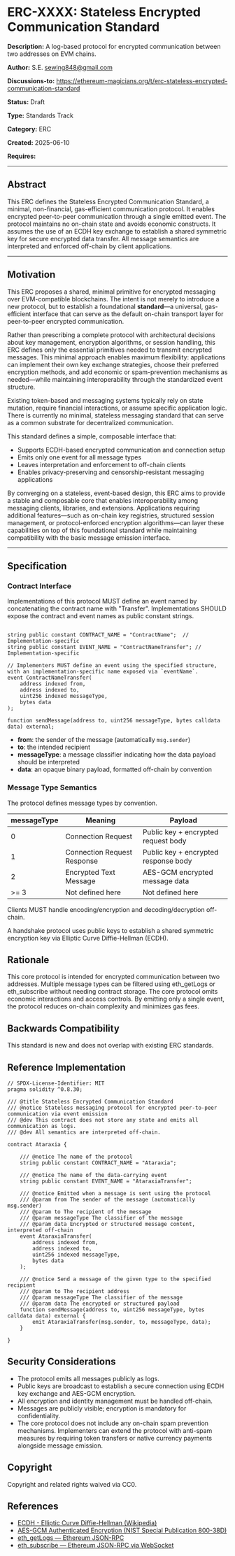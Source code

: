 # ERC-XXXX: Stateless Encrypted Communication Standard

**Description:** A log-based protocol for encrypted communication between two addresses on EVM chains.

**Author:** S.E. <sewing848@gmail.com>  

**Discussions-to:** https://ethereum-magicians.org/t/erc-stateless-encrypted-communication-standard

**Status:** Draft

**Type:** Standards Track

**Category:** ERC

**Created:** 2025-06-10

**Requires:**

---

## Abstract

This ERC defines the Stateless Encrypted Communication Standard, a minimal, non-financial, gas-efficient communication protocol. It enables encrypted peer-to-peer communication through a single emitted event. The protocol maintains no on-chain state and avoids economic constructs. It assumes the use of an ECDH key exchange to establish a shared symmetric key for secure encrypted data transfer. All message semantics are interpreted and enforced off-chain by client applications.

---

## Motivation

This ERC proposes a shared, minimal primitive for encrypted messaging over EVM-compatible blockchains. The intent is not merely to introduce a new protocol, but to establish a foundational **standard**—a universal, gas-efficient interface that can serve as the default on-chain transport layer for peer-to-peer encrypted communication.

Rather than prescribing a complete protocol with architectural decisions about key management, encryption algorithms, or session handling, this ERC defines only the essential primitives needed to transmit encrypted messages. This minimal approach enables maximum flexibility: applications can implement their own key exchange strategies, choose their preferred encryption methods, and add economic or spam-prevention mechanisms as needed—while maintaining interoperability through the standardized event structure.

Existing token-based and messaging systems typically rely on state mutation, require financial interactions, or assume specific application logic. There is currently no minimal, stateless messaging standard that can serve as a common substrate for decentralized communication.

This standard defines a simple, composable interface that:

- Supports ECDH-based encrypted communication and connection setup
- Emits only one event for all message types
- Leaves interpretation and enforcement to off-chain clients
- Enables privacy-preserving and censorship-resistant messaging applications

By converging on a stateless, event-based design, this ERC aims to provide a stable and composable core that enables interoperability among messaging clients, libraries, and extensions. Applications requiring additional features—such as on-chain key registries, structured session management, or protocol-enforced encryption algorithms—can layer these capabilities on top of this foundational standard while maintaining compatibility with the basic message emission interface.

---

## Specification

### Contract Interface

Implementations of this protocol MUST define an event named by concatenating the contract name with "Transfer".
Implementations SHOULD expose the contract and event names as public constant strings.

```solidity

string public constant CONTRACT_NAME = "ContractName";  // Implementation-specific
string public constant EVENT_NAME = "ContractNameTransfer"; // Implementation-specific

// Implementers MUST define an event using the specified structure, with an implementation-specific name exposed via `eventName`.
event ContractNameTransfer(
    address indexed from,
    address indexed to,
    uint256 indexed messageType,
    bytes data
);

function sendMessage(address to, uint256 messageType, bytes calldata data) external;
```

- **from**: the sender of the message (automatically `msg.sender`)
- **to**: the intended recipient
- **messageType**: a message classifier indicating how the data payload should be interpreted
- **data**: an opaque binary payload, formatted off-chain by convention

### Message Type Semantics

The protocol defines message types by convention.

| messageType | Meaning                        | Payload                                 |
|-------------|--------------------------------|-----------------------------------------|
| 0           | Connection Request             | Public key + encrypted request body     |
| 1           | Connection Request Response    | Public key + encrypted response body    |
| 2           | Encrypted Text Message         | AES-GCM encrypted message data          |
| >= 3        | Not defined here               | Not defined here                        |

Clients MUST handle encoding/encryption and decoding/decryption off-chain.

A handshake protocol uses public keys to establish a shared symmetric encryption key via Elliptic Curve Diffie-Hellman (ECDH).

## Rationale

This core protocol is intended for encrypted communication between two addresses. Multiple message types can be filtered using eth_getLogs or eth_subscribe without needing contract storage. The core protocol omits economic interactions and access controls. By emitting only a single event, the protocol reduces on-chain complexity and minimizes gas fees.

## Backwards Compatibility

This standard is new and does not overlap with existing ERC standards.

## Reference Implementation

```solidity
// SPDX-License-Identifier: MIT
pragma solidity ^0.8.30;

/// @title Stateless Encrypted Communication Standard
/// @notice Stateless messaging protocol for encrypted peer-to-peer communication via event emission
/// @dev This contract does not store any state and emits all communication as logs.
/// @dev All semantics are interpreted off-chain.

contract Ataraxia {

    /// @notice The name of the protocol
    string public constant CONTRACT_NAME = "Ataraxia";

    /// @notice The name of the data-carrying event
    string public constant EVENT_NAME = "AtaraxiaTransfer";

    /// @notice Emitted when a message is sent using the protocol
    /// @param from The sender of the message (automatically msg.sender)
    /// @param to The recipient of the message
    /// @param messageType The classifier of the message
    /// @param data Encrypted or structured message content, interpreted off-chain
    event AtaraxiaTransfer(
        address indexed from,
        address indexed to,
        uint256 indexed messageType,
        bytes data
    );

    /// @notice Send a message of the given type to the specified recipient
    /// @param to The recipient address
    /// @param messageType The classifier of the message
    /// @param data The encrypted or structured payload
    function sendMessage(address to, uint256 messageType, bytes calldata data) external {
        emit AtaraxiaTransfer(msg.sender, to, messageType, data);
    }

}
```

## Security Considerations

- The protocol emits all messages publicly as logs.
- Public keys are broadcast to establish a secure connection using ECDH key exchange and AES-GCM encryption.
- All encryption and identity management must be handled off-chain.
- Messages are publicly visible; encryption is mandatory for confidentiality.
- The core protocol does not include any on-chain spam prevention mechanisms. Implementers can extend the protocol with anti-spam measures by requiring token transfers or native currency payments alongside message emission.

## Copyright

Copyright and related rights waived via CC0.

## References

- [ECDH - Elliptic Curve Diffie-Hellman (Wikipedia)](https://en.wikipedia.org/wiki/Elliptic-curve_Diffie–Hellman)
- [AES-GCM Authenticated Encryption (NIST Special Publication 800-38D)](https://nvlpubs.nist.gov/nistpubs/Legacy/SP/nistspecialpublication800-38d.pdf)
- [eth_getLogs — Ethereum JSON-RPC](https://ethereum.org/en/developers/docs/apis/json-rpc/#eth_getlogs)
- [eth_subscribe — Ethereum JSON-RPC via WebSocket](https://geth.ethereum.org/docs/rpc/pubsub)